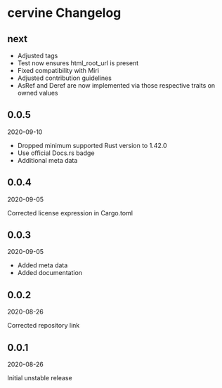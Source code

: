 # cervine Changelog

## next

* Adjusted tags
* Test now ensures html_root_url is present
* Fixed compatibility with Miri
* Adjusted contribution guidelines
* AsRef and Deref are now implemented via those respective traits on owned values

## 0.0.5

2020-09-10

* Dropped minimum supported Rust version to 1.42.0
* Use official Docs.rs badge
* Additional meta data

## 0.0.4

2020-09-05

Corrected license expression in Cargo.toml

## 0.0.3

2020-09-05

* Added meta data
* Added documentation

## 0.0.2

2020-08-26

Corrected repository link

## 0.0.1

2020-08-26

Initial unstable release
